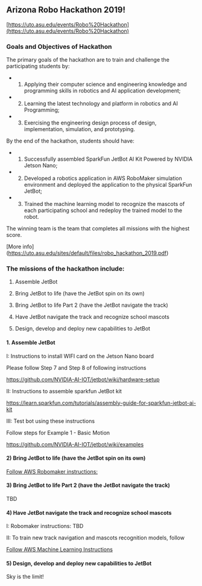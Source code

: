 ## Arizona Robo Hackathon 2019!

[https://uto.asu.edu/events/Robo%20Hackathon](https://uto.asu.edu/events/Robo%20Hackathon)

### Goals and Objectives of Hackathon

The primary goals of the hackathon are to train and challenge the participating students by:

- 1) Applying their computer science and engineering knowledge and programming
 skills in robotics and AI application development;
- 2) Learning the latest technology and platform in robotics and AI Programming;
- 3) Exercising the engineering design process of design, implementation, simulation,
 and prototyping.

By the end of the hackathon, students should have:
- 1) Successfully assembled SparkFun JetBot AI Kit Powered by NVIDIA Jetson
 Nano;
- 2) Developed a robotics application in AWS RoboMaker simulation environment
 and deployed the application to the physical SparkFun JetBot;
- 3) Trained the machine learning model to recognize the mascots of each
 participating school and redeploy the trained model to the robot.

The winning team is the team that completes all missions with the highest score. 

[More info] (https://uto.asu.edu/sites/default/files/robo_hackathon_2019.pdf)

### The missions of the hackathon include:
1) Assemble JetBot

2) Bring JetBot to life (have the JetBot spin on its own)

3) Bring JetBot to life Part 2 (have the JetBot navigate the track)

4) Have JetBot navigate the track and recognize school mascots

5) Design, develop and deploy new capabilities to JetBot


#### 1. Assemble JetBot

I: Instructions to install WIFI card on the Jetson Nano board

Please follow Step 7 and Step 8 of following instructions 

https://github.com/NVIDIA-AI-IOT/jetbot/wiki/hardware-setup


II: Instructions to assemble sparkfun JetBot kit

https://learn.sparkfun.com/tutorials/assembly-guide-for-sparkfun-jetbot-ai-kit


III: Test bot using these instructions

Follow steps for Example 1 - Basic Motion 

https://github.com/NVIDIA-AI-IOT/jetbot/wiki/examples


#### 2) Bring JetBot to life (have the JetBot spin on its own)

[Follow AWS Robomaker instructions: ](ROBOMAKER_INSTRUCTIONS.md)


#### 3) Bring JetBot to life Part 2 (have the JetBot navigate the track)

TBD

#### 4) Have JetBot navigate the track and recognize school mascots

I: Robomaker instructions: TBD

II: To train new track navigation and mascots recognition models, follow 

[Follow AWS Machine Learning Instructions](Machine_Learning_Instructions.md)

#### 5) Design, develop and deploy new capabilities to JetBot

Sky is the limit!
